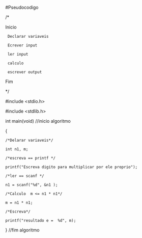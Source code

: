 #Pseudocodigo

/*

Inicio

     Declarar variaveis

     Ecrever input

     ler input

     calculo

     escrever output

Fim

*/

#include <stdio.h>

#include <stdlib.h>

int main(void) //inicio algoritmo

{

	/*Delarar variaveis*/

	int n1, m;

	/*escreva == printf */

	printf("Escreva digito para multiplicar por ele proprio");

	/*ler == scanf */

	n1 = scanf("%d", &n1 );

	/*Calculo  m <= n1 * n1*/

	m = n1 * n1;

	/*Escreva*/

	printf("resultado e =  %d", m);

}  //fim algoritmo
 
